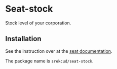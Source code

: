 # Seat-stock

Stock level of your corporation.

## Installation
See the instruction over at the [seat documentation](https://eveseat.github.io/docs/community_packages/).

The package name is `srekcud/seat-stock`.